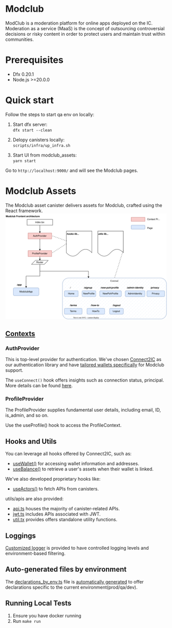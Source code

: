 # Modclub

ModClub is a moderation platform for online apps deployed on the IC. Moderation as a service (MaaS) is the concept of outsourcing controversial decisions or risky content in order to protect users and maintain trust within communities.

# Prerequisites

- Dfx 0.20.1
- Node.js >=20.0.0

# Quick start

Follow the steps to start qa env on locally:

1. Start dfx server:  
   `dfx start --clean`

2. Delopy canisters locally:  
   `scripts/infra/up_infra.sh`

3. Start UI from modclub_assets:  
   `yarn start`

Go to `http://localhost:9000/` and will see the Modclub pages.

# Modclub Assets

The Modclub asset canister delivers assets for Modclub, crafted using the React framework.
![Modclub Frontend architecture](docs/modclub_fe.svg)

## [Contexts](src/modclub_assets/src/contexts)

### AuthProvider

This is top-level provider for authentication. We've chosen [Connect2IC](https://github.com/Connect2IC) as our authentication library and have [tailored wallets specifically](src/modclub_assets/src/contexts/auth.tsx) for Modclub support.

The `useConnect()` hook offers insights such as connection status, principal. More details can be found [here](https://connect2ic.github.io/docs/docs/React/hooks).

### ProfileProvider

The ProfileProvider supplies fundamental user details, including email, ID, is_admin, and so on.

Use the useProfile() hook to access the ProfileContext.

## Hooks and Utils

You can leverage all hooks offered by Connect2IC, such as:

- [useWallet()](https://connect2ic.github.io/docs/docs/React/hooks#usewallet) for accessing wallet information and addresses.
- [useBalance()](https://connect2ic.github.io/docs/docs/React/hooks#usebalance) to retrieve a user's assets when their wallet is linked.

We've also developed proprietary hooks like:

- [useActors()](src/modclub_assets/src/hooks/actors.tsx) to fetch APIs from canisters.

utils/apis are also provided:

- [api.ts](src/modclub_assets/src/utils/api.ts) houses the majority of canister-related APIs.
- [jwt.ts](src/modclub_assets/src/utils/jwt.ts) includes APIs associated with JWT.
- [util.tx](src/modclub_assets/src/utils/util.ts) provides offers standalone utility functions.

## Loggings

[Customized logger](src/modclub_assets/src/utils/logger.ts) is provided to have controlled logging levels and environment-based filtering.

## Auto-generated files by environment

The [declarations_by_env.ts](src/modclub_assets/src/declarations_by_env.ts) file is [automatically generated](scripts/build/gen_files_by_env.cjs) to offer declarations specific to the current environment(prod/qa/dev).

## Running Local Tests

1. Ensure you have docker running 
2. Run `make run`
